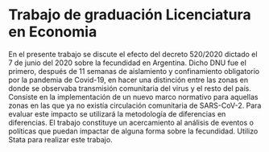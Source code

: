 # Trabajo de graduación Licenciatura en Economia
En el presente trabajo se discute el efecto del decreto 520/2020 dictado el 7 de junio del 2020 sobre la fecundidad en Argentina. Dicho DNU fue el primero, después de 11 semanas de aislamiento y confinamiento obligatorio por la pandemia de Covid-19, en hacer una distinción entre las zonas en donde se observaba transmisión comunitaria del virus y el resto del país. Consiste en la implementación de un nuevo marco normativo para aquellas zonas en las que ya no existía circulación comunitaria de SARS-CoV-2. Para evaluar este impacto se utilizará la metodología de diferencias en diferencias. El trabajo constituye un acercamiento al análisis de eventos o políticas que puedan impactar de alguna forma sobre la fecundidad.
Utilizo Stata para realizar este trabajo.
